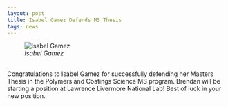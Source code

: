 ```yaml
---
layout: post
title: Isabel Gamez Defends MS Thesis
tags: news
---
```


<figure>
  <img src="https://lesliehamachi.github.io/images/Isabel_Gamez.jpg" alt="Isabel Gamez" title="Isabel Gamez">
  <figcaption><em>Isabel Gamez</em></figcaption>
</figure>  
<br>
Congratulations to Isabel Gamez for successfully defending her Masters Thesis in the Polymers and Coatings Science MS program. Brendan will be starting a position at Lawrence Livermore National Lab! Best of luck in your new position.
